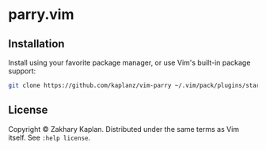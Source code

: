 # parry.vim

## Installation

Install using your favorite package manager, or use Vim's built-in package
support:

```bash
git clone https://github.com/kaplanz/vim-parry ~/.vim/pack/plugins/start/parry.vim
```

## License

Copyright © Zakhary Kaplan. Distributed under the same terms as Vim itself.
See `:help license`.
